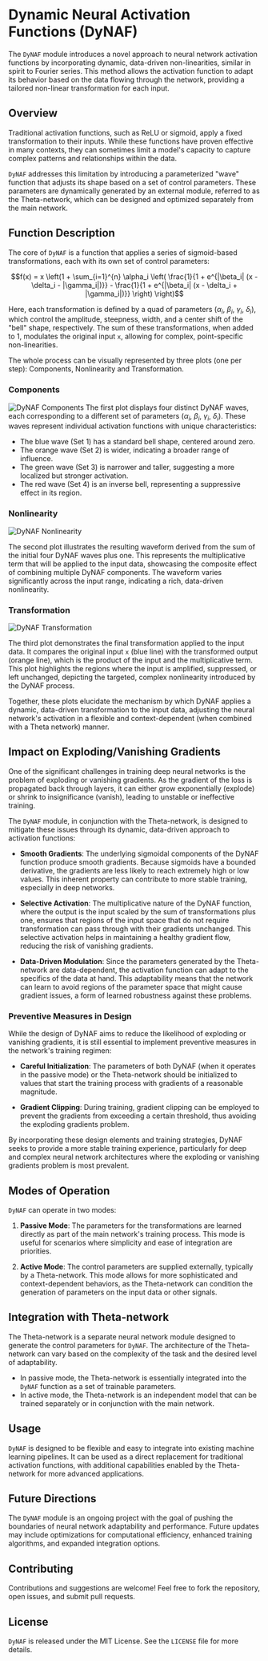 # Dynamic Neural Activation Functions (DyNAF)

The `DyNAF` module introduces a novel approach to neural network activation functions by incorporating dynamic, data-driven non-linearities, similar in spirit to Fourier series. This method allows the activation function to adapt its behavior based on the data flowing through the network, providing a tailored non-linear transformation for each input.

## Overview

Traditional activation functions, such as ReLU or sigmoid, apply a fixed transformation to their inputs. While these functions have proven effective in many contexts, they can sometimes limit a model's capacity to capture complex patterns and relationships within the data.

`DyNAF` addresses this limitation by introducing a parameterized "wave" function that adjusts its shape based on a set of control parameters. These parameters are dynamically generated by an external module, referred to as the Theta-network, which can be designed and optimized separately from the main network.

## Function Description

The core of `DyNAF` is a function that applies a series of sigmoid-based transformations, each with its own set of control parameters:

$$f(x) = x \left(1 + \sum_{i=1}^{n} \alpha_i \left( \frac{1}{1 + e^{|\beta_i| (x - \delta_i - |\gamma_i|)}} - \frac{1}{1 + e^{|\beta_i| (x - \delta_i + |\gamma_i|)}} \right) \right)$$

Here, each transformation is defined by a quad of parameters ($\alpha_i$, $\beta_i$, $\gamma_i$, $\delta_i$), which control the amplitude, steepness, width, and a center shift of the "bell" shape, respectively. The sum of these transformations, when added to 1, modulates the original input `x`, allowing for complex, point-specific non-linearities.

The whole process can be visually represented by three plots (one per step): Components, Nonlinearity and Transformation.

### Components

![DyNAF Components](doc/DyNAF_Components.png)
The first plot displays four distinct DyNAF waves, each corresponding to a different set of parameters ($\alpha_i$, $\beta_i$, $\gamma_i$, $\delta_i$). These waves represent individual activation functions with unique characteristics:
   - The blue wave (Set 1) has a standard bell shape, centered around zero.
   - The orange wave (Set 2) is wider, indicating a broader range of influence.
   - The green wave (Set 3) is narrower and taller, suggesting a more localized but stronger activation.
   - The red wave (Set 4) is an inverse bell, representing a suppressive effect in its region.

### Nonlinearity

![DyNAF Nonlinearity](doc/DyNAF_Nonlinearity.png)

The second plot illustrates the resulting waveform derived from the sum of the initial four DyNAF waves plus one. This represents the multiplicative term that will be applied to the input data, showcasing the composite effect of combining multiple DyNAF components. The waveform varies significantly across the input range, indicating a rich, data-driven nonlinearity.

### Transformation

![DyNAF Transformation](doc/DyNAF_Transformation.png)

The third plot demonstrates the final transformation applied to the input data. It compares the original input `x` (blue line) with the transformed output (orange line), which is the product of the input and the multiplicative term. This plot highlights the regions where the input is amplified, suppressed, or left unchanged, depicting the targeted, complex nonlinearity introduced by the DyNAF process.

Together, these plots elucidate the mechanism by which DyNAF applies a dynamic, data-driven transformation to the input data, adjusting the neural network's activation in a flexible and context-dependent (when combined with a Theta network) manner.

## Impact on Exploding/Vanishing Gradients

One of the significant challenges in training deep neural networks is the problem of exploding or vanishing gradients. As the gradient of the loss is propagated back through layers, it can either grow exponentially (explode) or shrink to insignificance (vanish), leading to unstable or ineffective training.

The `DyNAF` module, in conjunction with the Theta-network, is designed to mitigate these issues through its dynamic, data-driven approach to activation functions:

- **Smooth Gradients**: The underlying sigmoidal components of the DyNAF function produce smooth gradients. Because sigmoids have a bounded derivative, the gradients are less likely to reach extremely high or low values. This inherent property can contribute to more stable training, especially in deep networks.

- **Selective Activation**: The multiplicative nature of the DyNAF function, where the output is the input scaled by the sum of transformations plus one, ensures that regions of the input space that do not require transformation can pass through with their gradients unchanged. This selective activation helps in maintaining a healthy gradient flow, reducing the risk of vanishing gradients.

- **Data-Driven Modulation**: Since the parameters generated by the Theta-network are data-dependent, the activation function can adapt to the specifics of the data at hand. This adaptability means that the network can learn to avoid regions of the parameter space that might cause gradient issues, a form of learned robustness against these problems.

### Preventive Measures in Design

While the design of DyNAF aims to reduce the likelihood of exploding or vanishing gradients, it is still essential to implement preventive measures in the network's training regimen:

- **Careful Initialization**: The parameters of both DyNAF (when it operates in the passive mode) or the Theta-network should be initialized to values that start the training process with gradients of a reasonable magnitude.
  
- **Gradient Clipping**: During training, gradient clipping can be employed to prevent the gradients from exceeding a certain threshold, thus avoiding the exploding gradients problem.

By incorporating these design elements and training strategies, DyNAF seeks to provide a more stable training experience, particularly for deep and complex neural network architectures where the exploding or vanishing gradients problem is most prevalent.

## Modes of Operation

`DyNAF` can operate in two modes:

1. **Passive Mode**: The parameters for the transformations are learned directly as part of the main network's training process. This mode is useful for scenarios where simplicity and ease of integration are priorities.

2. **Active Mode**: The control parameters are supplied externally, typically by a Theta-network. This mode allows for more sophisticated and context-dependent behaviors, as the Theta-network can condition the generation of parameters on the input data or other signals.

## Integration with Theta-network

The Theta-network is a separate neural network module designed to generate the control parameters for `DyNAF`. The architecture of the Theta-network can vary based on the complexity of the task and the desired level of adaptability.

- In passive mode, the Theta-network is essentially integrated into the `DyNAF` function as a set of trainable parameters.
- In active mode, the Theta-network is an independent model that can be trained separately or in conjunction with the main network.

## Usage

`DyNAF` is designed to be flexible and easy to integrate into existing machine learning pipelines. It can be used as a direct replacement for traditional activation functions, with additional capabilities enabled by the Theta-network for more advanced applications.

## Future Directions

The `DyNAF` module is an ongoing project with the goal of pushing the boundaries of neural network adaptability and performance. Future updates may include optimizations for computational efficiency, enhanced training algorithms, and expanded integration options.

## Contributing
Contributions and suggestions are welcome! Feel free to fork the repository, open issues, and submit pull requests.

## License

`DyNAF` is released under the MIT License. See the `LICENSE` file for more details.
